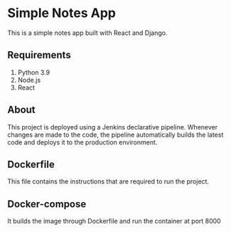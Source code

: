 # Simple Notes App
This is a simple notes app built with React and Django.

## Requirements
1. Python 3.9
2. Node.js
3. React


## About
This project is deployed using a Jenkins declarative pipeline. Whenever changes are made to the code, the pipeline automatically builds the latest code and deploys it to the production environment.

## Dockerfile
This file contains the instructions that are required to run the project.

## Docker-compose
It builds the image through Dockerfile and run the container at port 8000
